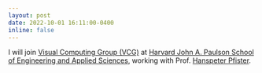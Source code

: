 ```yaml
---
layout: post
date: 2022-10-01 16:11:00-0400
inline: false
---
```


I will join [Visual Computing Group (VCG)](https://vcg.seas.harvard.edu/) at [Harvard John A. Paulson School of Engineering and Applied Sciences](https://seas.harvard.edu/), working with Prof. [Hanspeter Pfister](https://scholar.google.com/citations?user=VWX-GMAAAAAJ&hl=en).
